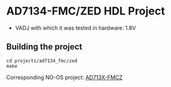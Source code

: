 <!-- no_build_example, no_dts -->

# AD7134-FMC/ZED HDL Project

- VADJ with which it was tested in hardware: 1.8V

## Building the project

```
cd projects/ad7134_fmc/zed
make
```

Corresponding NO-OS project: [AD713X-FMCZ](https://github.com/analogdevicesinc/no-OS/tree/main/projects/ad713x_fmcz)
